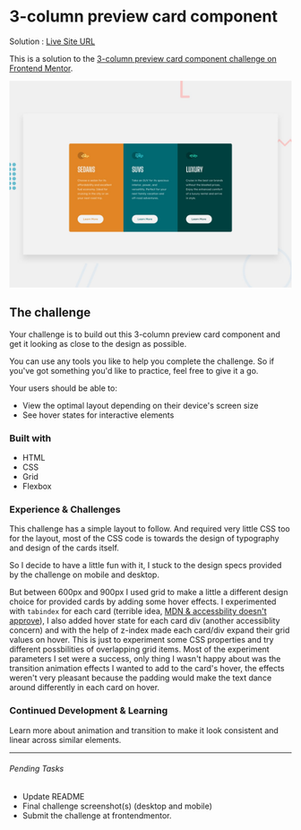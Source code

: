 # 3-column preview card component

Solution : [Live Site URL](https://frontend-mentor-challenges-ecru.vercel.app/3-column-preview-card-component/)

This is a solution to the [3-column preview card component challenge on Frontend Mentor](https://www.frontendmentor.io/challenges/3column-preview-card-component-pH92eAR2-). 

![Design preview for the 3-column preview card component coding challenge](./design/desktop-preview.jpg)
 
## The challenge

Your challenge is to build out this 3-column preview card component and get it looking as close to the design as possible.

You can use any tools you like to help you complete the challenge. So if you've got something you'd like to practice, feel free to give it a go.

Your users should be able to:

- View the optimal layout depending on their device's screen size
- See hover states for interactive elements

### Built with
- HTML
- CSS
- Grid
- Flexbox

### Experience & Challenges
This challenge has a simple layout to follow. And required very little CSS too for the layout, most of the CSS code is towards the design of typography and design of the cards itself. 

So I decide to have a little fun with it, I stuck to the design specs provided by the challenge on mobile and desktop. 

But between 600px and 900px I used grid to make a little a different design choice for provided cards by adding some hover effects. I experimented with `tabindex` for each card (terrible idea, [MDN & accessbility doesn't approve](https://developer.mozilla.org/en-US/docs/Web/HTML/Global_attributes/tabindex#accessibility_concerns)), I also added hover state for each card div (another accessiblity concern) and with the help of z-index made each card/div expand their grid values on hover. This is just to experiment some CSS properties and try different possbilities of overlapping grid items. Most of the experiment parameters I set were a success, only thing I wasn't happy about was the transition animation effects I wanted to add to the card's hover, the effects weren't very pleasant because the padding would make the text dance around differently in each card on hover.

### Continued Development & Learning

Learn more about animation and transition to make it look consistent and linear across similar elements.

---

###### Pending Tasks 

- Update README
- Final challenge screenshot(s) (desktop and mobile)
- Submit the challenge at frontendmentor.